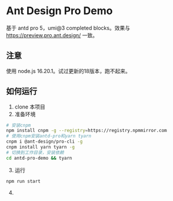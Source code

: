 # Ant Design Pro Demo
 
基于 antd pro 5，umi@3 completed blocks。效果与 https://preview.pro.ant.design/ 一致。

## 注意
使用 node.js 16.20.1。试过更新的18版本，跑不起来。

## 如何运行
1. clone 本项目
2. 准备环境
```bash
# 安装cnpm
npm install cnpm -g --registry=https://registry.npmmirror.com
# 使用cnpm安装antd-pro和yarn tyarn
cnpm i @ant-design/pro-cli -g
cnpm install yarn tyarn -g
# 切换到工作目录，安装依赖
cd antd-pro-demo && tyarn
```
3. 运行
```bash
npm run start
```
4. 
